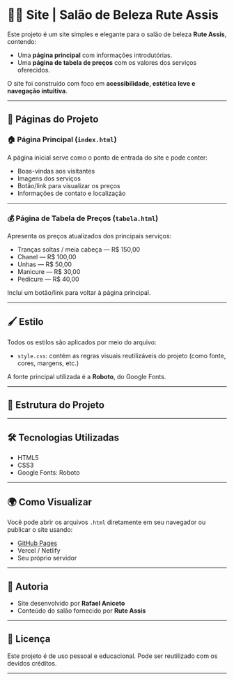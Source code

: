 
# 💇‍♀️ Site | Salão de Beleza Rute Assis

Este projeto é um site simples e elegante para o salão de beleza **Rute Assis**, contendo:

- Uma **página principal** com informações introdutórias.
- Uma **página de tabela de preços** com os valores dos serviços oferecidos.

O site foi construído com foco em **acessibilidade, estética leve e navegação intuitiva**.

---

## 📄 Páginas do Projeto

### 🏠 Página Principal (`index.html`)
A página inicial serve como o ponto de entrada do site e pode conter:

- Boas-vindas aos visitantes
- Imagens dos serviços
- Botão/link para visualizar os preços
- Informações de contato e localização

---

### 💰 Página de Tabela de Preços (`tabela.html`)
Apresenta os preços atualizados dos principais serviços:

- Tranças soltas / meia cabeça — R$ 150,00  
- Chanel — R$ 100,00  
- Unhas — R$ 50,00  
- Manicure — R$ 30,00  
- Pedicure — R$ 40,00    

Inclui um botão/link para voltar à página principal.

---

## 🖌️ Estilo

Todos os estilos são aplicados por meio do arquivo:

- `style.css`: contém as regras visuais reutilizáveis do projeto (como fonte, cores, margens, etc.)

A fonte principal utilizada é a **Roboto**, do Google Fonts.

---

## 📁 Estrutura do Projeto


---

## 🛠️ Tecnologias Utilizadas

- HTML5  
- CSS3  
- Google Fonts: Roboto

---

## 🌍 Como Visualizar

Você pode abrir os arquivos `.html` diretamente em seu navegador ou publicar o site usando:

- [GitHub Pages](https://pages.github.com/)
- Vercel / Netlify
- Seu próprio servidor

---

## 👥 Autoria

- Site desenvolvido por **Rafael Aniceto**
- Conteúdo do salão fornecido por **Rute Assis**

---

## 📜 Licença

Este projeto é de uso pessoal e educacional. Pode ser reutilizado com os devidos créditos.

---
